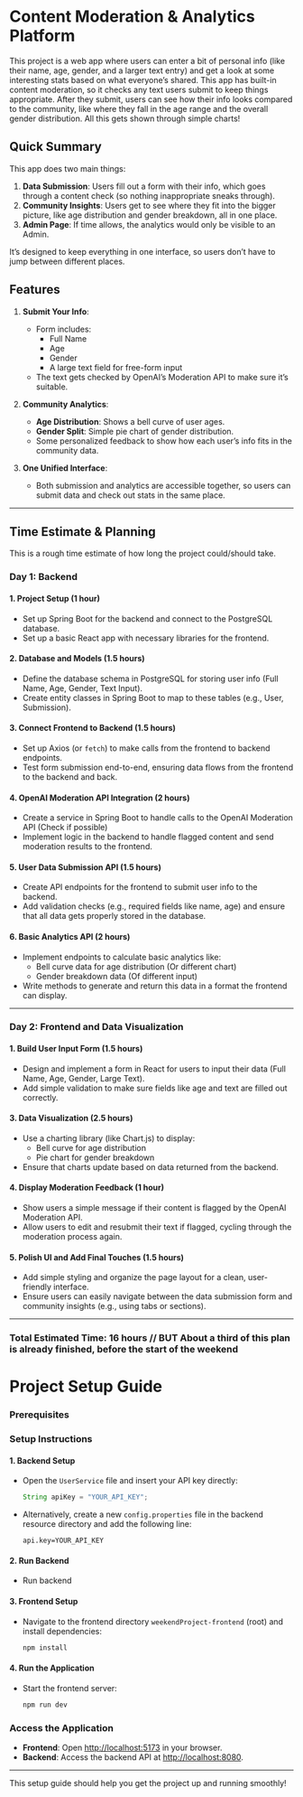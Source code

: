 # Content Moderation & Analytics Platform

This project is a web app where users can enter a bit of personal info (like their name, age, gender, and a larger text entry) and get a look at some interesting stats based on what everyone’s shared. This app has built-in content moderation, so it checks any text users submit to keep things appropriate. After they submit, users can see how their info looks compared to the community, like where they fall in the age range and the overall gender distribution. All this gets shown through simple charts!

## Quick Summary

This app does two main things:
1. **Data Submission**: Users fill out a form with their info, which goes through a content check (so nothing inappropriate sneaks through).
2. **Community Insights**: Users get to see where they fit into the bigger picture, like age distribution and gender breakdown, all in one place.
3. **Admin Page**: If time allows, the analytics would only be visible to an Admin.

It’s designed to keep everything in one interface, so users don’t have to jump between different places.

## Features

1. **Submit Your Info**:
   - Form includes:
     - Full Name
     - Age
     - Gender
     - A large text field for free-form input
   - The text gets checked by OpenAI’s Moderation API to make sure it’s suitable.

2. **Community Analytics**:
   - **Age Distribution**: Shows a bell curve of user ages.
   - **Gender Split**: Simple pie chart of gender distribution.
   - Some personalized feedback to show how each user’s info fits in the community data.

3. **One Unified Interface**:
   - Both submission and analytics are accessible together, so users can submit data and check out stats in the same place.

---



## Time Estimate & Planning

This is a rough time estimate of how long the project could/should take.

### Day 1: Backend

#### 1. Project Setup (1 hour)
   - Set up Spring Boot for the backend and connect to the PostgreSQL database.
   - Set up a basic React app with necessary libraries for the frontend.

#### 2. Database and Models (1.5 hours)
   - Define the database schema in PostgreSQL for storing user info (Full Name, Age, Gender, Text Input).
   - Create entity classes in Spring Boot to map to these tables (e.g., User, Submission).

#### 3. Connect Frontend to Backend (1.5 hours)
   - Set up Axios (or `fetch`) to make calls from the frontend to backend endpoints.
   - Test form submission end-to-end, ensuring data flows from the frontend to the backend and back.

#### 4. OpenAI Moderation API Integration (2 hours)
   - Create a service in Spring Boot to handle calls to the OpenAI Moderation API (Check if possible)
   - Implement logic in the backend to handle flagged content and send moderation results to the frontend.

#### 5. User Data Submission API (1.5 hours)
   - Create API endpoints for the frontend to submit user info to the backend.
   - Add validation checks (e.g., required fields like name, age) and ensure that all data gets properly stored in the database.

#### 6. Basic Analytics API (2 hours)
   - Implement endpoints to calculate basic analytics like:
     - Bell curve data for age distribution (Or different chart)
     - Gender breakdown data (Of different input)
   - Write methods to generate and return this data in a format the frontend can display.

---

### Day 2: Frontend and Data Visualization

#### 1. Build User Input Form (1.5 hours)
   - Design and implement a form in React for users to input their data (Full Name, Age, Gender, Large Text).
   - Add simple validation to make sure fields like age and text are filled out correctly.

#### 3. Data Visualization (2.5 hours)
   - Use a charting library (like Chart.js) to display:
     - Bell curve for age distribution
     - Pie chart for gender breakdown
   - Ensure that charts update based on data returned from the backend.

#### 4. Display Moderation Feedback (1 hour)
   - Show users a simple message if their content is flagged by the OpenAI Moderation API.
   - Allow users to edit and resubmit their text if flagged, cycling through the moderation process again.

#### 5. Polish UI and Add Final Touches (1.5 hours)
   - Add simple styling and organize the page layout for a clean, user-friendly interface.
   - Ensure users can easily navigate between the data submission form and community insights (e.g., using tabs or sections).

---
### Total Estimated Time: 16 hours // BUT About a third of this plan is already finished, before the start of the weekend

# Project Setup Guide

### Prerequisites

### Setup Instructions

#### 1. Backend Setup
   - Open the `UserService` file and insert your API key directly:
     ```java
     String apiKey = "YOUR_API_KEY";
     ```
   - Alternatively, create a new `config.properties` file in the backend resource directory and add the following line:
     ```properties
     api.key=YOUR_API_KEY
     ```

#### 2. Run Backend
   - Run backend

#### 3. Frontend Setup
   - Navigate to the frontend directory `weekendProject-frontend` (root) and install dependencies:
     ```bash
     npm install
     ```

#### 4. Run the Application
   - Start the frontend server:
     ```bash
     npm run dev
     ```

### Access the Application
- **Frontend**: Open [http://localhost:5173](http://localhost:5173) in your browser.
- **Backend**: Access the backend API at [http://localhost:8080](http://localhost:8080).

---

This setup guide should help you get the project up and running smoothly!
